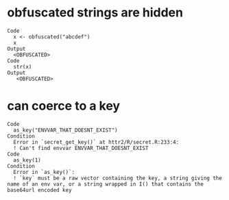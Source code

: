 # obfuscated strings are hidden

    Code
      x <- obfuscated("abcdef")
      x
    Output
      <OBFUSCATED>
    Code
      str(x)
    Output
       <OBFUSCATED>

# can coerce to a key

    Code
      as_key("ENVVAR_THAT_DOESNT_EXIST")
    Condition
      Error in `secret_get_key()` at httr2/R/secret.R:233:4:
      ! Can't find envvar ENVVAR_THAT_DOESNT_EXIST
    Code
      as_key(1)
    Condition
      Error in `as_key()`:
      ! `key` must be a raw vector containing the key, a string giving the name of an env var, or a string wrapped in I() that contains the base64url encoded key

